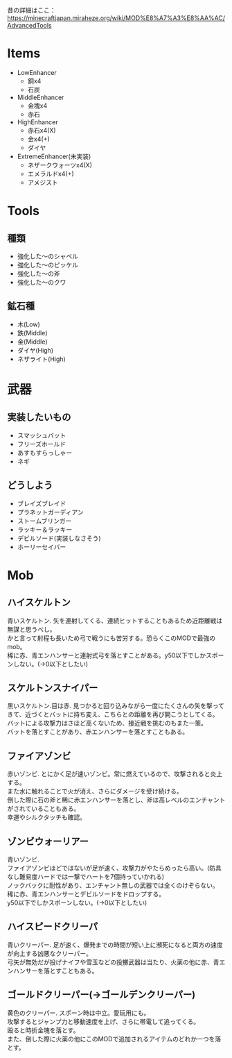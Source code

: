 昔の詳細はここ：https://minecraftjapan.miraheze.org/wiki/MOD%E8%A7%A3%E8%AA%AC/AdvancedTools

# Items
- LowEnhancer
  - 銅x4
  - 石炭
- MiddleEnhancer
  - 金塊x4
  - 赤石
- HighEnhancer
  - 赤石x4(X)
  - 金x4(+)
  - ダイヤ
- ExtremeEnhancer(未実装)
  - ネザークウォーツx4(X)
  - エメラルドx4(+)
  - アメジスト

# Tools
## 種類
- 強化した～のシャベル
- 強化した～のピッケル
- 強化した～の斧
- 強化した～のクワ

## 鉱石種
- 木(Low)
- 鉄(Middle)
- 金(Middle)
- ダイヤ(High)
- ネザライト(High)

# 武器
## 実装したいもの
- スマッシュバット
- フリーズホールド
- あすもすらっしゃー
- ネギ

## どうしよう
- ブレイズブレイド
- プラネットガーディアン
- ストームブリンガー
- ラッキー＆ラッキー
- デビルソード(実装しなさそう)
- ホーリーセイバー

# Mob
## ハイスケルトン
青いスケルトン.
矢を連射してくる、連続ヒットすることもあるため近距離戦は無謀と思うべし。  
かと言って射程も長いため弓で戦うにも苦労する。恐らくこのMODで最強のmob。  
稀に赤、青エンハンサーと連射式弓を落とすことがある。y50以下でしかスポーンしない。(->0以下としたい)

## スケルトンスナイパー
黒いスケルトン.目は赤.
見つかると回り込みながら一度にたくさんの矢を撃ってきて、近づくとバットに持ち変え、こちらとの距離を再び開こうとしてくる。  
バットによる攻撃力はさほど高くないため、接近戦を挑むのもまた一策。  
バットを落とすことがあり、赤エンハンサーを落とすこともある。

## ファイアゾンビ
赤いゾンビ.
とにかく足が速いゾンビ。常に燃えているので、攻撃されると炎上する。  
また水に触れることで火が消え、さらにダメージを受け続ける。  
倒した際に石の斧と稀に赤エンハンサーを落とし、斧は高レベルのエンチャントがされていることもある。  
幸運やシルクタッチも確認。

## ゾンビウォーリアー
青いゾンビ.  
ファイアゾンビほどではないが足が速く、攻撃力がやたらめったら高い。(防具なし難易度ハードでは一撃でハートを7個持っていかれる)  
ノックバックに耐性があり、エンチャント無しの武器では全くのけぞらない。  
稀に赤、青エンハンサーとデビルソードをドロップする。  
y50以下でしかスポーンしない。(->0以下としたい)

## ハイスピードクリーパ
青いクリーパー.
足が速く、爆発までの時間が短い上に瀕死になると両方の速度が向上する凶悪なクリーパー。  
弓矢が無効だが投げナイフや雪玉などの投擲武器は当たり、火薬の他に赤、青エンハンサーを落とすこともある。

## ゴールドクリーパー(->ゴールデンクリーパー)
黄色のクリーパー.
スポーン時は中立。愛玩用にも。  
攻撃するとジャンプ力と移動速度を上げ、さらに帯電して追ってくる。  
殴ると時折金塊を落とす。  
また、倒した際に火薬の他にこのMODで追加されるアイテムのどれか一つを落とす。
